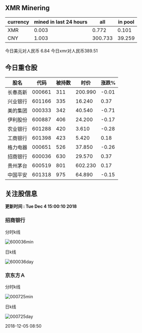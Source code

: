 ## XMR Minering

|currency|mined in last 24 hours|all|in pool|
|---|---|---|---|
|XMR|0.003|0.772|0.101|
|CNY|1.003|300.733|39.259|

今日美元对人民币 6.84	今日xmr对人民币389.51


## 今日重仓股 

|股名|代码|被持数|时价|涨跌%|
|---|---|---|---|---|
|长春高新|000661|311|200.990|-0.01|
|兴业银行|601166|335|16.240|0.37|
|美的集团|000333|342|40.540|-0.71|
|伊利股份|600887|406|24.200|-0.17|
|农业银行|601288|420|3.610|-0.28|
|工商银行|601398|423|5.420|0.18|
|格力电器|000651|526|37.850|-0.26|
|招商银行|600036|630|29.570|0.37|
|贵州茅台|600519|801|602.230|0.17|
|中国平安|601318|975|64.890|-0.15|

## 关注股信息
**更新时间 : Tue Dec  4 15:00:10 2018**
### 招商银行 
分时k线

![600036min](http://image.sinajs.cn/newchart/min/n/sh600036.gif)

日k线

![600036day](http://image.sinajs.cn/newchart/daily/n/sh600036.gif)

### 京东方Ａ 
分时k线

![000725min](http://image.sinajs.cn/newchart/min/n/sz000725.gif)

日k线

![000725day](http://image.sinajs.cn/newchart/daily/n/sz000725.gif)

2018-12-05 08:50